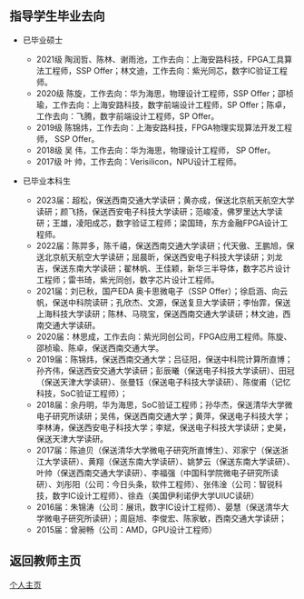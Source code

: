指导学生毕业去向
---

- 已毕业硕士
    - 2021级 陶润哲、陈林、谢雨池，工作去向：上海安路科技，FPGA工具算法工程师，SSP Offer；林文迪，工作去向：紫光同芯，数字IC验证工程师。
    - 2020级 陈旋，工作去向：华为海思，物理设计工程师，SSP Offer；邵桢瑜，工作去向：上海安路科技，数字前端设计工程师，SP Offer；陈卓，工作去向：飞腾，数字前端设计工程师，SP Offer。
    - 2019级 陈锦炜，工作去向：上海安路科技，FPGA物理实现算法开发工程师， SSP Offer。
    - 2018级 吴  伟，工作去向：华为海思，物理设计工程师， SP Offer。
    - 2017级 叶  帅，工作去向：Verisilicon，NPU设计工程师。   

- 已毕业本科生
    - 2023届：超松，保送西南交通大学读研；黄亦成，保送北京航天航空大学读研；颜飞扬，保送西安电子科技大学读研；范峻凌，佛罗里达大学读研；王雄，凌阳成芯，数字验证工程师；梁国琦，东方金融FPGA设计工程师。 
    - 2022届：陈羿多，陈千禧，保送西南交通大学读研；代天傲、王鹏旭，保送北京航天航空大学读研；屈晨昕，保送西安电子科技大学读研；刘龙吉，保送东南大学读研；翟林帆、王佳颖，新华三半导体，数字芯片设计工程师；雷书琦，紫光同创，数字芯片设计工程师。 
    - 2021届：刘已秋，国产EDA 奥卡思微电子（SSP Offer）；徐启涵、向云帆，保送中科院读研；孔欣杰、文源，保送复旦大学读研；李怡霏，保送上海科技大学读研；陈林、马晓宝，保送西南交通大学读研；林文迪，西南交通大学读研。
    - 2020届：林思成，工作去向：紫光同创公司，FPGA应用工程师。陈旋、邵桢瑜、陈卓，保送西南交通大学。 
    - 2019届：陈锦炜，保送西南交通大学；吕征阳，保送中科院计算所直博；孙齐伟，保送西安交通大学读研；彭辰曦（保送电子科技大学读研）、田冠（保送天津大学读研）、张曼钰（保送电子科技大学读研）、陈俊甫（记忆科技，SoC验证工程师）；
    - 2018届：余丹明，华为海思，SoC验证工程师；孙华杰，保送清华大学微电子研究所读研；吴伟，保送西南交通大学；黄萍，保送电子科技大学；李林涛，保送西安电子科技大学；李斌，保送电子科技大学读研；史昊， 保送天津大学读研。
    - 2017届：陈迪贝（保送清华大学微电子研究所直博生）、邓家宁（保送浙江大学读研）、黄翔（保送东南大学读研）、姚梦云（保送东南大学读研）、叶帅（保送西南交通大学读研）、李福强（中国科学院微电子研究所读研）、刘彤阳（公司：今日头条，软件工程师）、张伟淦（公司：智锐科技，数字IC设计工程师）、徐垚（美国伊利诺伊大学UIUC读研）
    - 2016届：朱锦涛（公司：展讯，数字IC设计工程师）、晏慧（保送清华大学微电子研究所读研）；周庭旭、李俊宏、陈家敏，西南交通大学读研；
    - 2015届：曾昶畅（公司：AMD，GPU设计工程师）


**返回教师主页**
---
[个人主页](http://www.dizhixiong.cn/)
